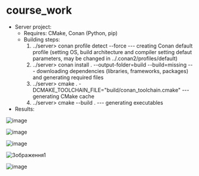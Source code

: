 # course_work

- Server project:
   - Requires: CMake, Conan (Python, pip)
   - Building steps:
        1. ../server> conan profile detect --force --- creating Conan default profile (setting OS, build architecture and compiler setting defaut parameters, may be changed in ../.conan2/profiles/default)
        2. ../server> conan install . --output-folder=build --build=missing --- downloading dependencies (libraries, frameworks, packages) and generating required files
        3. ../server> cmake . -DCMAKE_TOOLCHAIN_FILE="build/conan_toolchain.cmake" --- generating CMake cache
        4. ../server> cmake --build . --- generating executables
- Results:
  
![image](https://github.com/pavlo1234/course_work/assets/38382532/441540aa-7586-4b01-902d-171be23f0ec8)

![image](https://github.com/pavlo1234/course_work/assets/38382532/7a91025f-9f0e-44ba-9959-9cbfd82c560b)

![image](https://github.com/pavlo1234/course_work/assets/38382532/0e864f0e-7edf-4f85-bddc-97ea4ea5c050)

![Зображення1](https://github.com/pavlo1234/course_work/assets/38382532/af75c098-5fbb-42a4-9aec-5072a6682764)

![image](https://github.com/pavlo1234/course_work/assets/38382532/89891c2b-f753-4ce7-93fa-6886e14ecbec)

